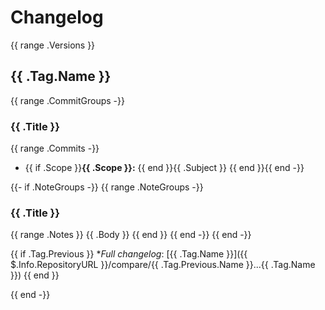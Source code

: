 # Changelog

{{ range .Versions }}

## {{ .Tag.Name }}

{{ range .CommitGroups -}}

### {{ .Title }}

{{ range .Commits -}}
- {{ if .Scope }}**{{ .Scope }}:** {{ end }}{{ .Subject }}
{{ end }}{{ end -}}

{{- if .NoteGroups -}}
{{ range .NoteGroups -}}

### {{ .Title }}

{{ range .Notes }}
{{ .Body }}
{{ end }}
{{ end -}}
{{ end -}}

{{ if .Tag.Previous }}
**Full changelog*: [{{ .Tag.Name }}]({{ $.Info.RepositoryURL }}/compare/{{ .Tag.Previous.Name }}...{{ .Tag.Name }})
{{ end }}

{{ end -}}
